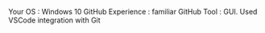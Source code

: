 Your OS : Windows 10
GitHub Experience : familiar
GitHub Tool : GUI. Used VSCode integration with Git